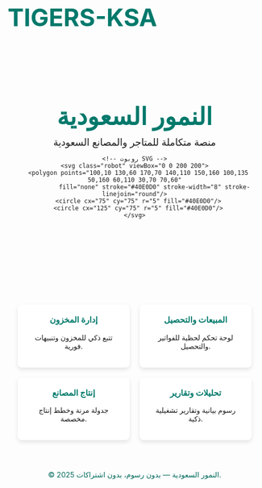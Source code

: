 # TIGERS-KSA
<!DOCTYPE html>
<html lang="ar">
<head>
  <meta charset="UTF-8" />
  <meta name="viewport" content="width=device-width, initial-scale=1.0"/>
  <title>النمور السعودية</title>
  <style>
    :root {
      --turquoise: #40E0D0;
      --white: #FFFFFF;
    }

    body {
      margin: 0;
      font-family: "Segoe UI", sans-serif;
      background: linear-gradient(135deg, var(--white), var(--turquoise));
      color: #004d40;
    }

    header {
      text-align: center;
      padding: 60px 20px;
    }

    h1 {
      font-size: 3rem;
      margin-bottom: 10px;
      color: #00796b;
    }

    .subtitle {
      font-size: 1.2rem;
      margin: 0;
    }

    .robot {
      width: 200px;
      margin: 40px auto;
      display: block;
    }

    .features {
      display: grid;
      grid-template-columns: repeat(auto-fit, minmax(220px, 1fr));
      gap: 20px;
      padding: 40px 20px;
    }

    .card {
      background: var(--white);
      border-radius: 8px;
      padding: 20px;
      box-shadow: 0 4px 8px rgba(0,0,0,0.1);
      text-align: center;
    }

    .card h3 {
      margin-top: 0;
      color: #00796b;
    }

    footer {
      text-align: center;
      padding: 20px;
      font-size: 0.9rem;
      color: #00695c;
    }
  </style>
</head>
<body>

  <header>
    <h1>النمور السعودية</h1>
    <p class="subtitle">منصة متكاملة للمتاجر والمصانع السعودية</p>

    <!-- روبوت SVG -->
    <svg class="robot" viewBox="0 0 200 200">
      <polygon points="100,10 130,60 170,70 140,110 150,160 100,135 50,160 60,110 30,70 70,60"
               fill="none" stroke="#40E0D0" stroke-width="8" stroke-linejoin="round"/>
      <circle cx="75" cy="75" r="5" fill="#40E0D0"/>
      <circle cx="125" cy="75" r="5" fill="#40E0D0"/>
    </svg>
  </header>

  <section class="features">
    <div class="card">
      <h3>إدارة المخزون</h3>
      <p>تتبع ذكي للمخزون وتنبيهات فورية.</p>
    </div>
    <div class="card">
      <h3>المبيعات والتحصيل</h3>
      <p>لوحة تحكم لحظية للفواتير والتحصيل.</p>
    </div>
    <div class="card">
      <h3>إنتاج المصانع</h3>
      <p>جدولة مرنة وخطط إنتاج مخصصة.</p>
    </div>
    <div class="card">
      <h3>تحليلات وتقارير</h3>
      <p>رسوم بيانية وتقارير تشغيلية ذكية.</p>
    </div>
  </section>

  <footer>
    © 2025 النمور السعودية — بدون رسوم، بدون اشتراكات.
  </footer>

</body>
</html>
